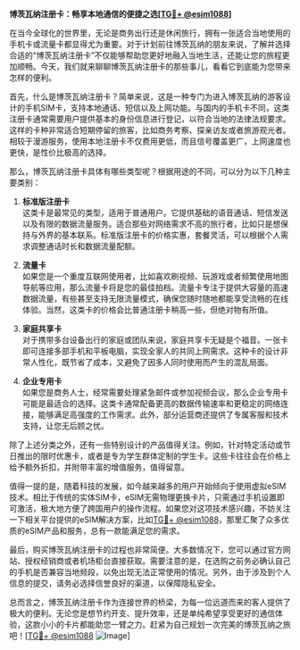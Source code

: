 **博茨瓦纳注册卡：畅享本地通信的便捷之选[[TG💪+ @esim1088](https://t.me/s/esim1088)]**

在当今全球化的世界里，无论是商务出行还是休闲旅行，拥有一张适合当地使用的手机卡或流量卡都显得尤为重要。对于计划前往博茨瓦纳的朋友来说，了解并选择合适的“博茨瓦纳注册卡”不仅能够帮助您更好地融入当地生活，还能让您的旅程更加顺畅。今天，我们就来聊聊博茨瓦纳注册卡的那些事儿，看看它到底能为您带来怎样的便利。

首先，什么是博茨瓦纳注册卡？简单来说，这是一种专门为进入博茨瓦纳的游客设计的手机SIM卡，支持本地通话、短信以及上网功能。与国内的手机卡不同，这类注册卡通常需要用户提供基本的身份信息进行登记，以符合当地的法律法规要求。这样的卡种非常适合短期停留的旅客，比如商务考察、探亲访友或者旅游观光者。相较于漫游服务，使用本地注册卡不仅费用更低，而且信号覆盖更广，上网速度也更快，是性价比极高的选择。

那么，博茨瓦纳注册卡具体有哪些类型呢？根据用途的不同，可以分为以下几种主要类别：

1. **标准版注册卡**  
   这类卡是最常见的类型，适用于普通用户。它提供基础的语音通话、短信发送以及有限的数据流量服务。适合那些对网络需求不高的旅行者，比如只是想保持与外界的基本联系。标准版注册卡的价格实惠，套餐灵活，可以根据个人需求调整通话时长和数据流量配额。

2. **流量卡**  
   如果您是一个重度互联网使用者，比如喜欢刷视频、玩游戏或者频繁使用地图导航等应用，那么流量卡将是您的最佳拍档。流量卡专注于提供大容量的高速数据流量，有些甚至支持无限流量模式，确保您随时随地都能享受流畅的在线体验。当然，这类卡的价格会比普通注册卡稍高一些，但绝对物有所值。

3. **家庭共享卡**  
   对于携带多台设备出行的家庭或团队来说，家庭共享卡无疑是个福音。一张卡即可连接多部手机和平板电脑，实现全家人的共同上网需求。这种卡的设计非常人性化，既节省了成本，又避免了因多人同时使用而产生的混乱局面。

4. **企业专用卡**  
   如果您是商务人士，经常需要处理紧急邮件或参加视频会议，那么企业专用卡可能是最适合的选择。这类卡通常配备更高的数据传输速率和更稳定的网络连接，能够满足高强度的工作需求。此外，部分运营商还提供了专属客服和技术支持，让您无后顾之忧。

除了上述分类之外，还有一些特别设计的产品值得关注。例如，针对特定活动或节日推出的限时优惠卡，或者是专为学生群体定制的学生卡。这些卡往往会在价格上给予额外折扣，并附带丰富的增值服务，值得留意。

值得一提的是，随着科技的发展，如今越来越多的用户开始倾向于使用虚拟eSIM技术。相比于传统的实体SIM卡，eSIM无需物理更换卡片，只需通过手机设置即可激活，极大地方便了跨国用户的操作流程。如果您对这项技术感兴趣，不妨关注一下相关平台提供的eSIM解决方案，比如[TG💪+ @esim1088](https://t.me/s/esim1088)，那里汇聚了众多优质的eSIM产品和服务，总有一款能满足您的需求。

最后，购买博茨瓦纳注册卡的过程也非常简便。大多数情况下，您可以通过官方网站、授权经销商或者机场柜台直接获取。需要注意的是，在选购之前务必确认自己的手机是否兼容当地频段，以免出现无法正常使用的情况。另外，由于涉及到个人信息的提交，请务必选择信誉良好的渠道，以保障隐私安全。

总而言之，博茨瓦纳注册卡作为连接世界的桥梁，为每一位远道而来的客人提供了极大的便利。无论您是想节约开支、提升效率，还是单纯希望享受更好的通信体验，这款小小的卡片都能助您一臂之力。赶紧为自己规划一次完美的博茨瓦纳之旅吧！[[TG💪+ @esim1088](https://t.me/s/esim1088) ![Image](https://i.postimg.cc/4NQfJmqS/Snipaste-2025-05-13-00-14-12.png)]